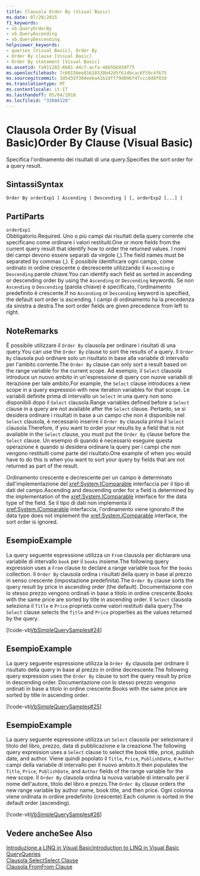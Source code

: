 ```yaml
---
title: Clausola Order By (Visual Basic)
ms.date: 07/20/2015
f1_keywords:
- vb.QueryOrderBy
- vb.QueryAscending
- vb.QueryDescending
helpviewer_keywords:
- queries [Visual Basic], Order By
- Order By clause [Visual Basic]
- Order By statement [Visual Basic]
ms.assetid: fa911282-6b81-44c7-acfa-46b5bb93df75
ms.openlocfilehash: 7c60156ee81618530b42d5f61dbcac6f59c4f675
ms.sourcegitcommit: 3d5d33f384eeba41b2dff79d096f47ccc8d8f03d
ms.translationtype: MT
ms.contentlocale: it-IT
ms.lasthandoff: 05/04/2018
ms.locfileid: "33604120"
---
```

# <a name="order-by-clause-visual-basic"></a><span data-ttu-id="ab594-102">Clausola Order By (Visual Basic)</span><span class="sxs-lookup"><span data-stu-id="ab594-102">Order By Clause (Visual Basic)</span></span>
<span data-ttu-id="ab594-103">Specifica l'ordinamento dei risultati di una query.</span><span class="sxs-lookup"><span data-stu-id="ab594-103">Specifies the sort order for a query result.</span></span>  
  
## <a name="syntax"></a><span data-ttu-id="ab594-104">Sintassi</span><span class="sxs-lookup"><span data-stu-id="ab594-104">Syntax</span></span>  
  
```  
Order By orderExp1 [ Ascending | Descending ] [, orderExp2 [...] ]  
```  
  
## <a name="parts"></a><span data-ttu-id="ab594-105">Parti</span><span class="sxs-lookup"><span data-stu-id="ab594-105">Parts</span></span>  
 `orderExp1`  
 <span data-ttu-id="ab594-106">Obbligatorio.</span><span class="sxs-lookup"><span data-stu-id="ab594-106">Required.</span></span> <span data-ttu-id="ab594-107">Uno o più campi dai risultati della query corrente che specificano come ordinare i valori restituiti.</span><span class="sxs-lookup"><span data-stu-id="ab594-107">One or more fields from the current query result that identify how to order the returned values.</span></span> <span data-ttu-id="ab594-108">I nomi dei campi devono essere separati da virgole (,).</span><span class="sxs-lookup"><span data-stu-id="ab594-108">The field names must be separated by commas (,).</span></span> <span data-ttu-id="ab594-109">È possibile identificare ogni campo, come ordinato in ordine crescente o decrescente utilizzando il `Ascending` o `Descending` parole chiave.</span><span class="sxs-lookup"><span data-stu-id="ab594-109">You can identify each field as sorted in ascending or descending order by using the `Ascending` or `Descending` keywords.</span></span> <span data-ttu-id="ab594-110">Se non `Ascending` o `Descending` (parola chiave) è specificato, l'ordinamento predefinito è crescente.</span><span class="sxs-lookup"><span data-stu-id="ab594-110">If no `Ascending` or `Descending` keyword is specified, the default sort order is ascending.</span></span> <span data-ttu-id="ab594-111">I campi di ordinamento ha la precedenza da sinistra a destra.</span><span class="sxs-lookup"><span data-stu-id="ab594-111">The sort order fields are given precedence from left to right.</span></span>  
  
## <a name="remarks"></a><span data-ttu-id="ab594-112">Note</span><span class="sxs-lookup"><span data-stu-id="ab594-112">Remarks</span></span>  
 <span data-ttu-id="ab594-113">È possibile utilizzare il `Order By` clausola per ordinare i risultati di una query.</span><span class="sxs-lookup"><span data-stu-id="ab594-113">You can use the `Order By` clause to sort the results of a query.</span></span> <span data-ttu-id="ab594-114">Il `Order By` clausola può ordinare solo un risultato in base alla variabile di intervallo per l'ambito corrente.</span><span class="sxs-lookup"><span data-stu-id="ab594-114">The `Order By` clause can only sort a result based on the range variable for the current scope.</span></span> <span data-ttu-id="ab594-115">Ad esempio, il `Select` clausola introduce un nuovo ambito in un'espressione di query con nuove variabili di iterazione per tale ambito.</span><span class="sxs-lookup"><span data-stu-id="ab594-115">For example, the `Select` clause introduces a new scope in a query expression with new iteration variables for that scope.</span></span> <span data-ttu-id="ab594-116">Le variabili definite prima di intervallo un `Select` in una query non sono disponibili dopo il `Select` clausola.</span><span class="sxs-lookup"><span data-stu-id="ab594-116">Range variables defined before a `Select` clause in a query are not available after the `Select` clause.</span></span> <span data-ttu-id="ab594-117">Pertanto, se si desidera ordinare i risultati in base a un campo che non è disponibile nel `Select` clausola, è necessario inserire il `Order By` clausola prima il `Select` clausola.</span><span class="sxs-lookup"><span data-stu-id="ab594-117">Therefore, if you want to order your results by a field that is not available in the `Select` clause, you must put the `Order By` clause before the `Select` clause.</span></span> <span data-ttu-id="ab594-118">Un esempio di quando è necessario eseguire questa operazione è quando si desidera ordinare la query per i campi che non vengono restituiti come parte del risultato.</span><span class="sxs-lookup"><span data-stu-id="ab594-118">One example of when you would have to do this is when you want to sort your query by fields that are not returned as part of the result.</span></span>  
  
 <span data-ttu-id="ab594-119">Ordinamento crescente e decrescente per un campo è determinato dall'implementazione del <xref:System.IComparable> interfaccia per il tipo di dati del campo.</span><span class="sxs-lookup"><span data-stu-id="ab594-119">Ascending and descending order for a field is determined by the implementation of the <xref:System.IComparable> interface for the data type of the field.</span></span> <span data-ttu-id="ab594-120">Se il tipo di dati non implementa il <xref:System.IComparable> interfaccia, l'ordinamento viene ignorato.</span><span class="sxs-lookup"><span data-stu-id="ab594-120">If the data type does not implement the <xref:System.IComparable> interface, the sort order is ignored.</span></span>  
  
## <a name="example"></a><span data-ttu-id="ab594-121">Esempio</span><span class="sxs-lookup"><span data-stu-id="ab594-121">Example</span></span>  
 <span data-ttu-id="ab594-122">La query seguente espressione utilizza un `From` clausola per dichiarare una variabile di intervallo `book` per il `books` insieme.</span><span class="sxs-lookup"><span data-stu-id="ab594-122">The following query expression uses a `From` clause to declare a range variable `book` for the `books` collection.</span></span> <span data-ttu-id="ab594-123">Il `Order By` clausola ordina i risultati della query in base al prezzo in senso crescente (impostazione predefinita).</span><span class="sxs-lookup"><span data-stu-id="ab594-123">The `Order By` clause sorts the query result by price in ascending order (the default).</span></span> <span data-ttu-id="ab594-124">Documentazione con lo stesso prezzo vengono ordinati in base a titolo in ordine crescente.</span><span class="sxs-lookup"><span data-stu-id="ab594-124">Books with the same price are sorted by title in ascending order.</span></span> <span data-ttu-id="ab594-125">Il `Select` clausola seleziona il `Title` e `Price` proprietà come valori restituiti dalla query.</span><span class="sxs-lookup"><span data-stu-id="ab594-125">The `Select` clause selects the `Title` and `Price` properties as the values returned by the query.</span></span>  
  
 [!code-vb[VbSimpleQuerySamples#24](../../../visual-basic/language-reference/queries/codesnippet/VisualBasic/order-by-clause_1.vb)]  
  
## <a name="example"></a><span data-ttu-id="ab594-126">Esempio</span><span class="sxs-lookup"><span data-stu-id="ab594-126">Example</span></span>  
 <span data-ttu-id="ab594-127">La query seguente espressione utilizza la `Order By` clausola per ordinare il risultato della query in base al prezzo in ordine decrescente.</span><span class="sxs-lookup"><span data-stu-id="ab594-127">The following query expression uses the `Order By` clause to sort the query result by price in descending order.</span></span> <span data-ttu-id="ab594-128">Documentazione con lo stesso prezzo vengono ordinati in base a titolo in ordine crescente.</span><span class="sxs-lookup"><span data-stu-id="ab594-128">Books with the same price are sorted by title in ascending order.</span></span>  
  
 [!code-vb[VbSimpleQuerySamples#25](../../../visual-basic/language-reference/queries/codesnippet/VisualBasic/order-by-clause_2.vb)]  
  
## <a name="example"></a><span data-ttu-id="ab594-129">Esempio</span><span class="sxs-lookup"><span data-stu-id="ab594-129">Example</span></span>  
 <span data-ttu-id="ab594-130">La query seguente espressione utilizza un `Select` clausola per selezionare il titolo del libro, prezzo, data di pubblicazione e la creazione.</span><span class="sxs-lookup"><span data-stu-id="ab594-130">The following query expression uses a `Select` clause to select the book title, price, publish date, and author.</span></span> <span data-ttu-id="ab594-131">Viene quindi popolato il `Title`, `Price`, `PublishDate`, e `Author` campi della variabile di intervallo per il nuovo ambito.</span><span class="sxs-lookup"><span data-stu-id="ab594-131">It then populates the `Title`, `Price`, `PublishDate`, and `Author` fields of the range variable for the new scope.</span></span> <span data-ttu-id="ab594-132">Il `Order By` clausola ordina la nuova variabile di intervallo per il nome dell'autore, titolo del libro e prezzo.</span><span class="sxs-lookup"><span data-stu-id="ab594-132">The `Order By` clause orders the new range variable by author name, book title, and then price.</span></span> <span data-ttu-id="ab594-133">Ogni colonna viene ordinata in ordine predefinito (crescente).</span><span class="sxs-lookup"><span data-stu-id="ab594-133">Each column is sorted in the default order (ascending).</span></span>  
  
 [!code-vb[VbSimpleQuerySamples#26](../../../visual-basic/language-reference/queries/codesnippet/VisualBasic/order-by-clause_3.vb)]  
  
## <a name="see-also"></a><span data-ttu-id="ab594-134">Vedere anche</span><span class="sxs-lookup"><span data-stu-id="ab594-134">See Also</span></span>  
 [<span data-ttu-id="ab594-135">Introduzione a LINQ in Visual Basic</span><span class="sxs-lookup"><span data-stu-id="ab594-135">Introduction to LINQ in Visual Basic</span></span>](../../../visual-basic/programming-guide/language-features/linq/introduction-to-linq.md)  
 [<span data-ttu-id="ab594-136">Query</span><span class="sxs-lookup"><span data-stu-id="ab594-136">Queries</span></span>](../../../visual-basic/language-reference/queries/queries.md)  
 [<span data-ttu-id="ab594-137">Clausola Select</span><span class="sxs-lookup"><span data-stu-id="ab594-137">Select Clause</span></span>](../../../visual-basic/language-reference/queries/select-clause.md)  
 [<span data-ttu-id="ab594-138">Clausola From</span><span class="sxs-lookup"><span data-stu-id="ab594-138">From Clause</span></span>](../../../visual-basic/language-reference/queries/from-clause.md)
